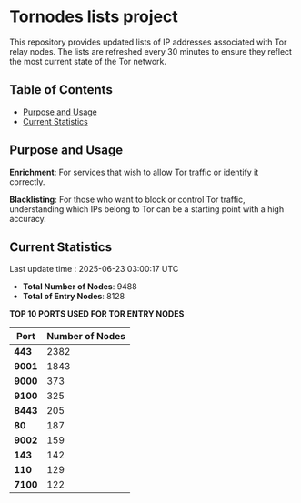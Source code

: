 # Tornodes lists project

This repository provides updated lists of IP addresses associated with Tor relay nodes. The lists are refreshed every 30 minutes to ensure they reflect the most current state of the Tor network.

## Table of Contents

- [Purpose and Usage](#purpose-and-usage)
- [Current Statistics](#current-statistics)


## Purpose and Usage

**Enrichment**: For services that wish to allow Tor traffic or identify it correctly.

**Blacklisting**: For those who want to block or control Tor traffic, understanding which IPs belong to Tor can be a starting point with a high accuracy.

## Current Statistics

Last update time : 2025-06-23 03:00:17 UTC

- **Total Number of Nodes**: 9488
- **Total of Entry Nodes**: 8128

**TOP 10 PORTS USED FOR TOR ENTRY NODES**

| **Port** | **Number of Nodes** |
|------|-----------------|
| **443**   | 2382  |
| **9001**   | 1843  |
| **9000**   | 373  |
| **9100**   | 325  |
| **8443**   | 205  |
| **80**   | 187  |
| **9002**   | 159  |
| **143**   | 142  |
| **110**   | 129  |
| **7100**   | 122  |

